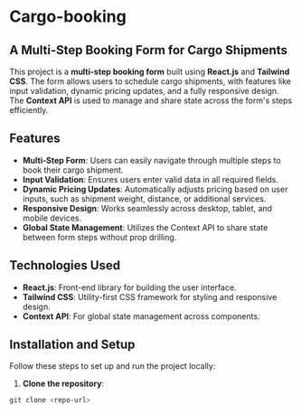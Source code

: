 # Cargo-booking

## A Multi-Step Booking Form for Cargo Shipments

This project is a **multi-step booking form** built using **React.js** and **Tailwind CSS**. The form allows users to schedule cargo shipments, with features like input validation, dynamic pricing updates, and a fully responsive design. The **Context API** is used to manage and share state across the form's steps efficiently.

## Features

- **Multi-Step Form**: Users can easily navigate through multiple steps to book their cargo shipment.
- **Input Validation**: Ensures users enter valid data in all required fields.
- **Dynamic Pricing Updates**: Automatically adjusts pricing based on user inputs, such as shipment weight, distance, or additional services.
- **Responsive Design**: Works seamlessly across desktop, tablet, and mobile devices.
- **Global State Management**: Utilizes the Context API to share state between form steps without prop drilling.

## Technologies Used

- **React.js**: Front-end library for building the user interface.
- **Tailwind CSS**: Utility-first CSS framework for styling and responsive design.
- **Context API**: For global state management across components.

## Installation and Setup

Follow these steps to set up and run the project locally:

1. **Clone the repository**:

```bash
git clone <repo-url>
```
